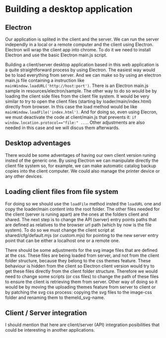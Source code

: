 Building a desktop application
==============================

## Electron

Our application is splited in the client and the server. We can run the server independly in a local or a remote computer and the client using Electron. Electron will wrap the client app into chrome. To do it we need to install Electron and use the basic Electron main.js script.

Building a client/server desktop application based in this web application is a quite straightforward process by using Electron. The easiest way would be to load everything from server. And we can make so by using an electron main.js file containing a instruction like `mainWindow.loadURL('http://host:port')`. There is an Electron main.js sample in resources/electron/sample. The other way to do so would be by loading the client side files from the client file system. It would be very similar to try to open the client files (starting by loader/main/index.html) directly from browser. In this case the load method would be like `mainWindow.loadFile('index.html')`. And for doing so, even using Elecron, we must deactivate the code at client/main.js that prevents it: `if window.location.protocol=="file:" ...`. Other adjustments are also needed in this case and we will discus them afterwards.

## Desktop adventages

There would be some adventages of having our own client version runing insted of the generic one. By using Electron we can manipulate directly the client file system so, for example, we can make automatic catalog backup copies into the client computer. We could also manage the printer device or any other devices.

## Loading client files from file system

For doing so we should use the `loadFile` method insted the `loadURL` one and copy the loader/main content into the root folder. The other files needed for the client (server is runing apart) are the ones at the folders client and shared. The next step is to change the API (server) entry points paths that are defined as relatives to the browser url path (which by now is the file system). To do so we must change the client script at shared/cfg/default.mjs (or custom.mjs) for pointing to the new server entry point that can be either a localhost one or a remote one.

There should be some adjustments for the svg image files that are defined at the css. These files are being loaded from server, and not from the client folder structure, because they belong to the css themes feature. These behaviour is hidden from the client so Electron client version would try to get these files directly from the client folder structure. Therefore we would need to change some scripts (or css files) to change the path of these files to ensure the client is retrieving them from server. Other way of doing so it would be by moving the uploading themes feature from server to client or by patching the svg css process: copying the svg files to the image-css folder and renaming them to themeId_svg-name.

## Client / Server integration

I should mention that here are client/server (API) integration posibilities that could be interesting in another applications.
